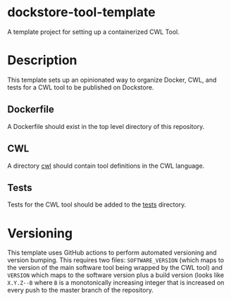 # dockstore-tool-template
A template project for setting up a containerized CWL Tool.

# Description

This template sets up an opinionated way to organize Docker, CWL, and tests for a CWL tool to be published on Dockstore.

## Dockerfile

A Dockerfile should exist in the top level directory of this repository.

## CWL

A directory [cwl](cwl) should contain tool definitions in the CWL language.

## Tests

Tests for the CWL tool should be added to the [tests](tests) directory.

# Versioning

This template uses GitHub actions to perform automated versioning and version bumping. This requires two files: `SOFTWARE_VERSION` (which maps to the version of the main software tool being wrapped by the CWL tool) and `VERSION` which maps to the software version plus a build version (looks like `X.Y.Z--B` where `B` is a monotonically increasing integer that is increased on every push to the master branch of the repository.

